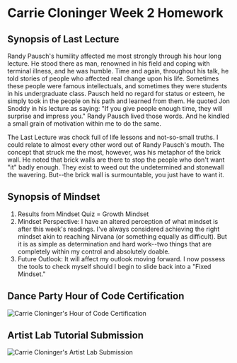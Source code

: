 <html>
<h1> Carrie Cloninger Week 2 Homework</h1>

<h2> Synopsis of Last Lecture </h2>
  <p>
    Randy Pausch's humility affected me most strongly through his hour long lecture. He stood there as man, renowned in his field and coping with terminal illness, and he was humble. Time and again, throughout his talk, he told stories of people who affected real change upon his life. Sometimes these people were famous intellectuals, and sometimes they were students in his undergraduate class. Pausch held no regard for status or esteem, he simply took in the people on his path and learned from them. He quoted Jon Snoddy in his lecture as saying: "If you give people enough time, they will surprise and impress you."  Randy Pausch lived those words. And he kindled a small grain of motivation within me to do the same. </p>
  <p>  The Last Lecture was chock full of life lessons and not-so-small truths. I could relate to almost every other word out of Randy Pausch's mouth. The concept that struck me the most, however,  was his metaphor of the brick wall. He noted that brick walls are there to stop the people who don't want "it" badly enough. They exist to weed out the undetermined and stonewall the wavering. But--the brick wall is surmountable, you just have to want it.</p>

<h2> Synopsis of Mindset </h2>
  <ol>
    <li> Results from Mindset Quiz = Growth Mindset</li>
    <li> Mindset Perspective: I have an altered perception of what mindset is after this week's readings. I've always considered achieving the right mindset akin to reaching Nirvana (or something equally as difficult). But it is as simple as determination and hard work--two things that are completely within my control and absolutely doable.</li>
    <li> Future Outlook: It will affect my outlook moving forward. I now possess the tools to check myself should I begin to slide back into a "Fixed Mindset."
  </ol>

<h2> Dance Party Hour of Code Certification </h2>
  <img src="Screenshot (35).png"
       alt="Carrie Cloninger's Hour of Code Certification">

<h2> Artist Lab Tutorial Submission </h2>
  <img src="Screenshot (36).png"
       alt="Carrie Cloninger's Artist Lab Submission">
